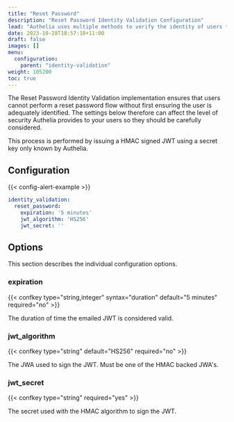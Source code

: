 ```yaml
---
title: "Reset Password"
description: "Reset Password Identity Validation Configuration"
lead: "Authelia uses multiple methods to verify the identity of users to prevent a malicious user from performing actions on behalf of them. This section describes Reset Password method."
date: 2023-10-28T18:57:18+11:00
draft: false
images: []
menu:
  configuration:
    parent: "identity-validation"
weight: 105200
toc: true
---
```


The Reset Password Identity Validation implementation ensures that users cannot perform a reset password flow without
first ensuring the user is adequately identified. The settings below therefore can affect the level of security Authelia
provides to your users so they should be carefully considered.

This process is performed by issuing a HMAC signed JWT using a secret key only known by Authelia.

## Configuration

{{< config-alert-example >}}

```yaml
identity_validation:
  reset_password:
    expiration: '5 minutes'
    jwt_algorithm: 'HS256'
    jwt_secret: ''
```

## Options

This section describes the individual configuration options.

### expiration

{{< confkey type="string,integer" syntax="duration" default="5 minutes" required="no" >}}

The duration of time the emailed JWT is considered valid.

### jwt_algorithm

{{< confkey type="string" default="HS256" required="no" >}}

The JWA used to sign the JWT. Must be one of the HMAC backed JWA's.

### jwt_secret

{{< confkey type="string" required="yes" >}}

The secret used with the HMAC algorithm to sign the JWT.
